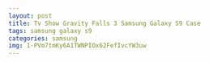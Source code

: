 ```yaml
---
layout: post
title: Tv Show Gravity Falls 3 Samsung Galaxy S9 Case
tags: samsung galaxy s9
categories: samsung
img: 1-PVm7tmKy6A1TWNPIOx62FefIvcYW3uw
---
```

